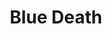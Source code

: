 ---
layout: music
category: music
title: Blue Death
short: bluedeath
aif: "/music/AAGreene_BlueDeath.aif"
mp3: "/music/AAGreene_BlueDeath.mp3"
ogg: "/music/AAGreene_BlueDeath.ogg"
---